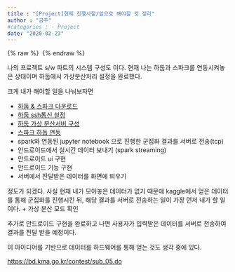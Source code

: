 ```yaml
---
title : "[Project]현재 진행사항/앞으로 해야할 것 정리"
author : "금주"
#categories : - Project
date: "2020-02-23"
---
```


{% raw %} <img src="https://bcloved.github.io/assets/images/systemconstructure.png" alt=""> {% endraw %}

나의 프로젝트 s/w 파트의 시스템 구성도 이다.
현재 나는 하둡과 스파크를 연동시켜놓은 상태이며 하둡에서 가상분산처리 설정을 완료했다.

크게 내가 해야할 일을 나눠보자면

- <u>하둡 & 스파크 다운로드</u>
- <u>하둡 ssh통신 설정</u>
- <u>하둡 가상 분산서버 구성</u>
- <u>스파크 하둡 연동</u>
- spark와 연동된 jupyter notebook 으로 진행한 군집화 결과를 서버로 전송(tcp)
- 안드로이드에서 실시간 데이터 보내기 (spark streaming)
- 안드로이드 ui 구현
- 안드로이드 기능 구현
- 서버에서 전달받은 데이터를 화면에 띄우기

정도가 되겠다.
사실 현재 내가 모아놓은 데이터가 없기 때문에 kaggle에서 얻은 데이터를 통해 군집화를 진행시킨 뒤, 해당 결과를 서버로 전송하는 일이 가장 먼저 내가 할 일이다. + 가상 분산 모드 확인

추가로 안드로이드 구현을 완료하고 나면 사용자가 입력받은 데이터를 서버로 전송하여 결과를 전달 받을 예정이다.

이 아이디어를 기반으로 데이터를 하드웨어를 통해 얻는 것도 생각 중에 있다.


https://bd.kma.go.kr/contest/sub_05.do
